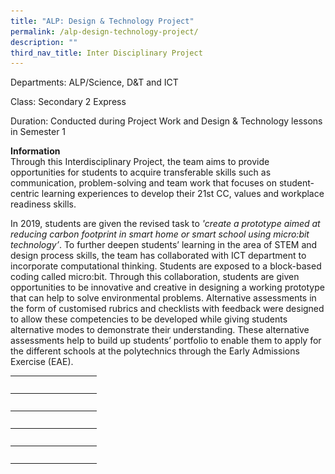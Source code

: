 ```yaml
---
title: "ALP: Design & Technology Project"
permalink: /alp-design-technology-project/
description: ""
third_nav_title: Inter Disciplinary Project
---
```

Departments: ALP/Science, D&T and ICT

Class: Secondary 2 Express

Duration: Conducted during Project Work and Design & Technology lessons in Semester 1

**Information**  
Through this Interdisciplinary Project, the team aims to provide opportunities for students to acquire transferable skills such as communication, problem-solving and team work that focuses on student-centric learning experiences to develop their 21st CC, values and workplace readiness skills.

In 2019, students are given the revised task to _'create a prototype aimed at reducing carbon footprint in smart home or smart school using micro:bit technology’_. To further deepen students’ learning in the area of STEM and design process skills, the team has collaborated with ICT department to incorporate computational thinking. Students are exposed to a block-based coding called micro:bit. Through this collaboration, students are given opportunities to be innovative and creative in designing a working prototype that can help to solve environmental problems. Alternative assessments in the form of customised rubrics and checklists with feedback were designed to allow these competencies to be developed while giving students alternative modes to demonstrate their understanding. These alternative assessments help to build up students’ portfolio to enable them to apply for the different schools at the polytechnics through the Early Admissions Exercise (EAE).

<table>
<tbody>
  <tr>
    <th><img src="![](/images/2-1.jpeg)" width="55" height="17"></th>
    <th><img src="![](/images/3-1.jpeg)" width="55" height="17"></th>
  </tr>
	<tr>
    <th><img src="![](/images/4-1.jpeg)" width="55" height="17"></th>
    <th><img src="![](/images/6-1.jpeg)" width="55" height="17"></th>
  </tr>
	<tr>
    <th><img src="![](/images/1-1.jpeg)" width="55" height="17"></th>
    <th><img src="![](/images/5_.png)" width="55" height="17"></th>
  </tr>
	<tr>
    <th><img src="![](/images/8-1.jpeg)" width="55" height="17"></th>
    <th><img src="![](/images/9-1.jpeg)" width="55" height="17"></th>
  </tr>
	<tr>
    <th><img src="![](/images/7_.png)" width="55" height="17"></th>
    <th><img src="![](/images/10-1_.jpeg)" width="55" height="17"></th>
  </tr>
</tbody>
</table>